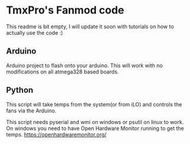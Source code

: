 # TmxPro's Fanmod code

This readme is bit empty, I will update it soon with tutorials on how to actually use the code :)

## Arduino

Arduino project to flash onto your arduino.
This will work with no modifications on all atmega328 based boards.


## Python

This script will take temps from the system(or from iLO) and controls the fans via the Arduino.

This script needs pyserial and wmi on windows or psutil on linux to work.
On windows you need to have Open Hardware Monitor running to get the temps.
https://openhardwaremonitor.org/